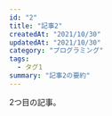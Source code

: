 ```yaml
---
id: "2"
title: "記事2"
createdAt: "2021/10/30"
updatedAt: "2021/10/30"
category: "プログラミング"
tags:
  - タグ1
summary: "記事2の要約"
---
```

2つ目の記事。